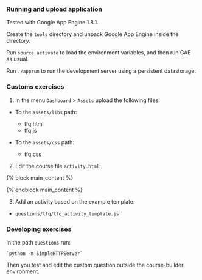 ### Running and upload application

Tested with Google App Engine 1.8.1.

Create the `tools` directory and unpack Google App Engine inside the directory.

Run `source activate` to load the environment variables, and then run GAE as usual.

Run `./apprun` to run the development server using a persistent datastorage.


### Customs exercises

1. In the menu `Dashboard` > `Assets` upload the following files:

* To the `assets/libs` path:
  * tfq.html
  * tfq.js

* To the  `assets/css` path:
  * tfq.css


2. Edit the course file `activity.html`:

  {% block main_content %}

  <script src="assets/lib/tfq.js"></script>
  <script src="assets/lib/jquery.color.js"></script>
  <link rel="stylesheet" type="text/css" href="assets/css/tfq.css">

  {% endblock main_content %}


3. Add an activity based on the example template:

* `questions/tfq/tfq_activity_template.js`


### Developing exercises

In the path `questions` run:
    
    `python -m SimpleHTTPServer`

Then you test and edit the custom question outside the course-builder environment.
